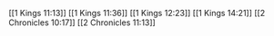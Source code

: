 [[1 Kings 11:13]]
[[1 Kings 11:36]]
[[1 Kings 12:23]]
[[1 Kings 14:21]]
[[2 Chronicles 10:17]]
[[2 Chronicles 11:13]]
